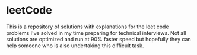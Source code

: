 # leetCode

This is a repository of solutions with explanations for the leet code problems I've solved in my time preparing for technical interviews.
Not all solutions are optimized and run at 90% faster speed but hopefully they can help someone who is also undertaking this difficult task. 